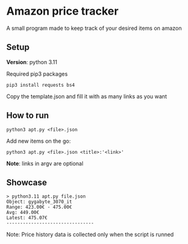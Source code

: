 # Amazon price tracker

A small program made to keep track of your desired items on amazon 

## Setup

**Version**: python 3.11

Required pip3 packages
```
pip3 install requests bs4
```
Copy the template.json and fill it with as many links as you want

## How to run
```
python3 apt.py <file>.json
```
Add new items on the go:
```
python3 apt.py <file>.json <title>:'<link>'
```

**Note**: links in argv are optional

## Showcase
```
> python3.11 apt.py file.json
Object: gygabyte_3070_it
Range: 423.00€ - 475.00€
Avg: 449.00€
Latest: 475.07€
--------------------------------
```
Note: Price history data is collected only when the script is runned
